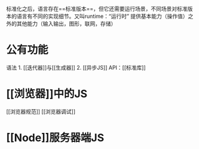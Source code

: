 标准化之后，语言存在==标准版本==，但它还需要运行场景，不同场景对标准版本的语言有不同的实现细节。又叫runtime：“运行时”
提供基本能力（操作值）之外的其他能力（输入输出，图形，联网，存储）
# 公有功能
语法
	1. [[迭代器]]与[[生成器]] 
	2. [[异步JS]] 
API：[[标准库]] 
# [[浏览器]]中的JS
[[浏览器规范]] 
[[浏览器调试]] 
# [[Node]]服务器端JS

